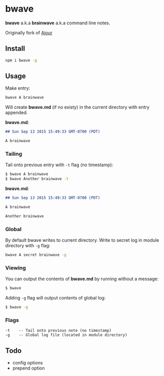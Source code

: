 # bwave

**bwave** a.k.a **brainwave** a.k.a command line notes.

Originally fork of [Ajour](https://github.com/gopatrik/ajour)

## Install

```bash
npm i bwave -g
```

## Usage

Make entry:

```bash
bwave A brainwave
```

Will create **bwave.md** (if no existy) in the current directory with entry appended.

**bwave.md**:
```markdown
## Sun Sep 13 2015 15:49:33 GMT-0700 (PDT)

A brainwave
```

### Tailing
Tail onto previous entry with `-t` flag (no timestamp):

```bash
$ bwave A brainwave
$ bwave Another brainwave -t
```

**bwave.md**:
```markdown
## Sun Sep 13 2015 15:49:33 GMT-0700 (PDT)

A brainwave

Another brainwave
```

### Global
By default bwave writes to current directory. Write to secret log in module directory with `-g` flag:

```bash
bwave A secret brainwave -g
```

### Viewing
You can output the contents of **bwave.md** by running without a message:

```bash
$ bwave
```

Adding `-g` flag will output contents of global log:

```bash
$ bwave -g
```

### Flags
```
-t    -- Tail onto previous note (no timestamp)
-g    -- Global log file (located in module directory)
```

## Todo
- config options
- prepend option
